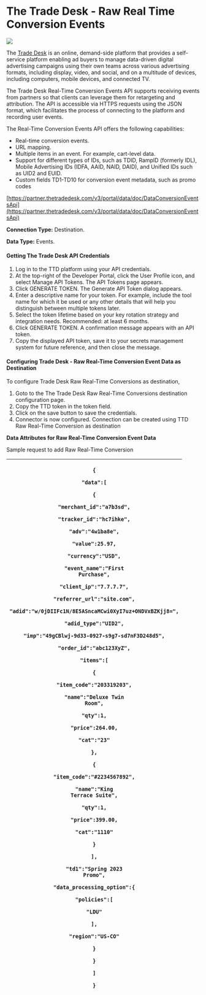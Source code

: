 # The Trade Desk - Raw Real Time Conversion Events

![](https://lh7-us.googleusercontent.com/wup3xBIBtaYy7UVLc1ABg55E98QIuY7WHthBrZInsQP40gI5Z\_ilROMdvobYgmdtPHQ66X9\_urGMGsZRmHGeSUTmxtGqq1pxo2fqCq16kBz762EbRkDHB5OFLOk58xvVDiuZL6NG2c9SL9xCyTcuvQ)

The [Trade Desk](https://www.thetradedesk.com/) is an online, demand-side platform that provides a self-service platform enabling ad buyers to manage data-driven digital advertising campaigns using their own teams across various advertising formats, including display, video, and social, and on a multitude of devices, including computers, mobile devices, and connected TV.

&#x20;The Trade Desk Real-Time Conversion Events API supports receiving events from partners so that clients can leverage them for retargeting and attribution. The API is accessible via HTTPS requests using the JSON format, which facilitates the process of connecting to the platform and recording user events.

The Real-Time Conversion Events API offers the following capabilities:

* Real-time conversion events.
* URL mapping.
* Multiple items in an event. For example, cart-level data.
* Support for different types of IDs, such as TDID, RampID (formerly IDL), Mobile Advertising IDs (IDFA, AAID, NAID, DAID), and Unified IDs such as UID2 and EUID.
* Custom fields TD1-TD10 for conversion event metadata, such as promo codes

[https://partner.thetradedesk.com/v3/portal/data/doc/DataConversionEventsApi](https://partner.thetradedesk.com/v3/portal/data/doc/DataConversionEventsApi)

**Connection Type:** Destination.

**Data Type:** Events.

#### Getting The Trade Desk API Credentials

1. &#x20;Log in to the TTD platform using your API credentials.
2. &#x20;At the top-right of the Developer Portal, click the User Profile icon, and select Manage API Tokens. The API Tokens page appears.
3. &#x20;Click GENERATE TOKEN. The Generate API Token dialog appears.
4. &#x20;Enter a descriptive name for your token. For example, include the tool name for which it be used or any other details that will help you distinguish between multiple tokens later.
5. &#x20;Select the token lifetime based on your key rotation strategy and integration needs. Recommended: at least 6 months.
6. &#x20;Click GENERATE TOKEN. A confirmation message appears with an API token.
7. &#x20;Copy the displayed API token, save it to your secrets management system for future reference, and then close the message.

#### Configuring Trade Desk - Raw Real-Time Conversion Event Data as Destination

To configure Trade Desk Raw Real-Time Conversions as destination,

1. &#x20;Goto to the The Trade Desk Raw Real-Time Conversions destination configuration page.
2. &#x20;Copy the TTD token in the token field.
3. &#x20;Click on the save button to save the credentials.
4. &#x20;Connector is now configured. Connection can be created using TTD Raw Real-Time  Conversion as destination

**Data Attributes for Raw Real-Time Conversion Event Data**

Sample request to add Raw Real-Time Conversion&#x20;

| <p>  <code>{</code></p><p>   <code>"data":[</code></p><p>      <code>{</code></p><p>         <code>"merchant_id":"a7b3sd",</code></p><p>         <code>"tracker_id":"hc7ihke",</code></p><p>         <code>"adv":"4w1ba8e",</code></p><p>         <code>"value":25.97,</code></p><p>         <code>"currency":"USD",</code></p><p>         <code>"event_name":"First Purchase",</code></p><p>         <code>"client_ip":"7.7.7.7",</code></p><p>         <code>"referrer_url":"site.com",</code></p><p>         <code>"adid":"w/0jDIIFc1N/8E5ASncaMCwi0XyI7uz+ONDVxBZKjj8=",</code></p><p>         <code>"adid_type":"UID2",</code></p><p>         <code>"imp":"49gCBlwj-9d33-0927-s9g7-sd7nF3D248d5",</code></p><p>         <code>"order_id":"abc123XyZ",</code></p><p>         <code>"items":[</code></p><p>            <code>{</code></p><p>               <code>"item_code":"203319203",</code></p><p>               <code>"name":"Deluxe Twin Room",</code></p><p>               <code>"qty":1,</code></p><p>               <code>"price":264.00,</code></p><p>               <code>"cat":"23"</code></p><p>            <code>},</code></p><p>            <code>{</code></p><p>               <code>"item_code":"#2234567892",</code></p><p>               <code>"name":"King Terrace Suite",</code></p><p>               <code>"qty":1,</code></p><p>               <code>"price":399.00,</code></p><p>               <code>"cat":"1110"</code></p><p>            <code>}</code></p><p>         <code>],</code></p><p>         <code>"td1":"Spring 2023 Promo",</code></p><p>         <code>"data_processing_option":{</code></p><p>            <code>"policies":[</code></p><p>               <code>"LDU"</code></p><p>            <code>],</code></p><p>            <code>"region":"US-CO"</code></p><p>         <code>}</code></p><p>      <code>}</code></p><p>   <code>]</code></p><p><code>}</code></p><p></p> |
| -------------------------------------------------------------------------------------------------------------------------------------------------------------------------------------------------------------------------------------------------------------------------------------------------------------------------------------------------------------------------------------------------------------------------------------------------------------------------------------------------------------------------------------------------------------------------------------------------------------------------------------------------------------------------------------------------------------------------------------------------------------------------------------------------------------------------------------------------------------------------------------------------------------------------------------------------------------------------------------------------------------------------------------------------------------------------------------------------------------------------------------------------------------------------------------------------------------------------------------------------------------------------------------------------------------------------------------------------------------------------------------------------------------------------------------------------------------------------------------------------------------------------------------------------------------------------------------------------------------------------------------------------------------------------------------------------------------------------------------------------------------------------------------------------------------------------------------------------------------------------------------------------------------------------- |
